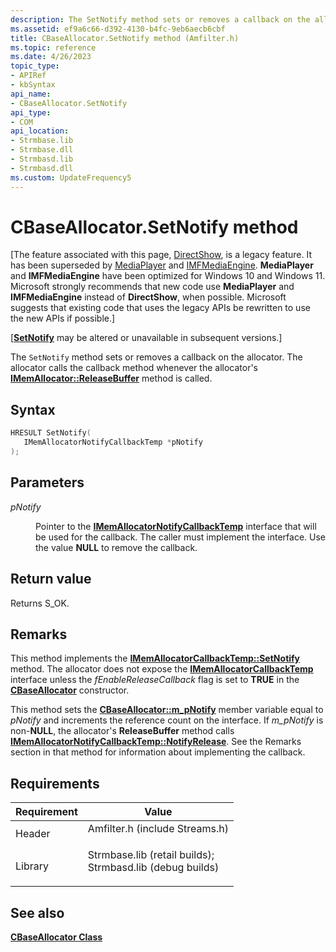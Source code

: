 ```yaml
---
description: The SetNotify method sets or removes a callback on the allocator. The allocator calls the callback method whenever the allocator's IMemAllocator::ReleaseBuffer method is called.
ms.assetid: ef9a6c66-d392-4130-b4fc-9eb6aecb6cbf
title: CBaseAllocator.SetNotify method (Amfilter.h)
ms.topic: reference
ms.date: 4/26/2023
topic_type: 
- APIRef
- kbSyntax
api_name: 
- CBaseAllocator.SetNotify
api_type: 
- COM
api_location: 
- Strmbase.lib
- Strmbase.dll
- Strmbasd.lib
- Strmbasd.dll
ms.custom: UpdateFrequency5
---
```


# CBaseAllocator.SetNotify method

\[The feature associated with this page, [DirectShow](/windows/win32/directshow/directshow), is a legacy feature. It has been superseded by [MediaPlayer](/uwp/api/Windows.Media.Playback.MediaPlayer) and [IMFMediaEngine](/windows/win32/api/mfmediaengine/nn-mfmediaengine-imfmediaengine). **MediaPlayer** and **IMFMediaEngine** have been optimized for Windows 10 and Windows 11. Microsoft strongly recommends that new code use **MediaPlayer** and **IMFMediaEngine** instead of **DirectShow**, when possible. Microsoft suggests that existing code that uses the legacy APIs be rewritten to use the new APIs if possible.\]

\[[**SetNotify**](/previous-versions/windows/desktop/api/Dshowasf/nf-dshowasf-iamwmbufferpass-setnotify) may be altered or unavailable in subsequent versions.\]

The `SetNotify` method sets or removes a callback on the allocator. The allocator calls the callback method whenever the allocator's [**IMemAllocator::ReleaseBuffer**](/windows/desktop/api/Strmif/nf-strmif-imemallocator-releasebuffer) method is called.

## Syntax


```C++
HRESULT SetNotify(
   IMemAllocatorNotifyCallbackTemp *pNotify
);
```



## Parameters

<dl> <dt>

*pNotify* 
</dt> <dd>

Pointer to the [**IMemAllocatorNotifyCallbackTemp**](/windows/desktop/api/Strmif/nn-strmif-imemallocatornotifycallbacktemp) interface that will be used for the callback. The caller must implement the interface. Use the value **NULL** to remove the callback.

</dd> </dl>

## Return value

Returns S\_OK.

## Remarks

This method implements the [**IMemAllocatorCallbackTemp::SetNotify**](/windows/desktop/api/Strmif/nf-strmif-imemallocatorcallbacktemp-setnotify) method. The allocator does not expose the [**IMemAllocatorCallbackTemp**](/windows/desktop/api/Strmif/nn-strmif-imemallocatorcallbacktemp) interface unless the *fEnableReleaseCallback* flag is set to **TRUE** in the [**CBaseAllocator**](cbaseallocator.md) constructor.

This method sets the [**CBaseAllocator::m\_pNotify**](cbaseallocator-m-pnotify.md) member variable equal to *pNotify* and increments the reference count on the interface. If *m\_pNotify* is non-**NULL**, the allocator's **ReleaseBuffer** method calls [**IMemAllocatorNotifyCallbackTemp::NotifyRelease**](/windows/desktop/api/Strmif/nf-strmif-imemallocatornotifycallbacktemp-notifyrelease). See the Remarks section in that method for information about implementing the callback.

## Requirements



| Requirement | Value |
|--------------------|--------------------------------------------------------------------------------------------------------------------------------------------------------------------------------------------|
| Header<br/>  | <dl> <dt>Amfilter.h (include Streams.h)</dt> </dl>                                                                                  |
| Library<br/> | <dl> <dt>Strmbase.lib (retail builds); </dt> <dt>Strmbasd.lib (debug builds)</dt> </dl> |



## See also

<dl> <dt>

[**CBaseAllocator Class**](cbaseallocator.md)
</dt> </dl>

 

 




